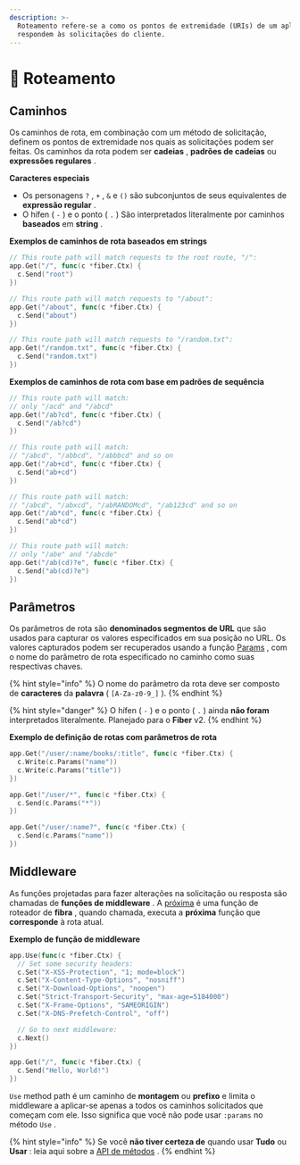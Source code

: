 ```yaml
---
description: >-
  Roteamento refere-se a como os pontos de extremidade (URIs) de um aplicativo
  respondem às solicitações do cliente.
---
```


# 🔌 Roteamento

## Caminhos

Os caminhos de rota, em combinação com um método de solicitação, definem os pontos de extremidade nos quais as solicitações podem ser feitas. Os caminhos da rota podem ser **cadeias** , **padrões de cadeias** ou **expressões regulares** .

**Caracteres especiais**

* Os personagens `?` , `+` , `&` e `()` são subconjuntos de seus equivalentes de **expressão regular** .
* O hífen \( `-` \) e o ponto \( `.` \) São interpretados literalmente por caminhos **baseados** em **string** .

**Exemplos de caminhos de rota baseados em strings**

```go
// This route path will match requests to the root route, "/":
app.Get("/", func(c *fiber.Ctx) {
  c.Send("root")
})

// This route path will match requests to "/about":
app.Get("/about", func(c *fiber.Ctx) {
  c.Send("about")
})

// This route path will match requests to "/random.txt":
app.Get("/random.txt", func(c *fiber.Ctx) {
  c.Send("random.txt")
})
```

**Exemplos de caminhos de rota com base em padrões de sequência**

```go
// This route path will match:
// only "/acd" and "/abcd"
app.Get("/ab?cd", func(c *fiber.Ctx) {
  c.Send("/ab?cd")
})

// This route path will match:
// "/abcd", "/abbcd", "/abbbcd" and so on
app.Get("/ab+cd", func(c *fiber.Ctx) {
  c.Send("ab+cd")
})

// This route path will match:
// "/abcd", "/abxcd", "/abRANDOMcd", "/ab123cd" and so on
app.Get("/ab*cd", func(c *fiber.Ctx) {
  c.Send("ab*cd")
})

// This route path will match:
// only "/abe" and "/abcde"
app.Get("/ab(cd)?e", func(c *fiber.Ctx) {
  c.Send("ab(cd)?e")
})
```

## Parâmetros

Os parâmetros de rota são **denominados segmentos de URL** que são usados para capturar os valores especificados em sua posição no URL. Os valores capturados podem ser recuperados usando a função [Params](https://fiber.wiki/context#params) , com o nome do parâmetro de rota especificado no caminho como suas respectivas chaves.

{% hint style="info" %}
O nome do parâmetro da rota deve ser composto de **caracteres** da **palavra** \( `[A-Za-z0-9_]` \).
{% endhint %}

{% hint style="danger" %}
O hífen \( `-` \) e o ponto \( `.` \) ainda **não foram** interpretados literalmente. Planejado para o **Fiber** v2.
{% endhint %}

**Exemplo de definição de rotas com parâmetros de rota**

```go
app.Get("/user/:name/books/:title", func(c *fiber.Ctx) {
  c.Write(c.Params("name"))
  c.Write(c.Params("title"))
})

app.Get("/user/*", func(c *fiber.Ctx) {
  c.Send(c.Params("*"))
})

app.Get("/user/:name?", func(c *fiber.Ctx) {
  c.Send(c.Params("name"))
})
```

## Middleware

As funções projetadas para fazer alterações na solicitação ou resposta são chamadas de **funções de middleware** . A [próxima](https://github.com/gofiber/docs/tree/34729974f7d6c1d8363076e7e88cd71edc34a2ac/context/README.md#next) é uma função de roteador de **fibra** , quando chamada, executa a **próxima** função que **corresponde** à rota atual.

**Exemplo de função de middleware**

```go
app.Use(func(c *fiber.Ctx) {
  // Set some security headers:
  c.Set("X-XSS-Protection", "1; mode=block")
  c.Set("X-Content-Type-Options", "nosniff")
  c.Set("X-Download-Options", "noopen")
  c.Set("Strict-Transport-Security", "max-age=5184000")
  c.Set("X-Frame-Options", "SAMEORIGIN")
  c.Set("X-DNS-Prefetch-Control", "off")

  // Go to next middleware:
  c.Next()
})

app.Get("/", func(c *fiber.Ctx) {
  c.Send("Hello, World!")
})
```

`Use` method path é um caminho de **montagem** ou **prefixo** e limita o middleware a aplicar-se apenas a todos os caminhos solicitados que começam com ele. Isso significa que você não pode usar `:params` no método `Use` .

{% hint style="info" %}
Se você **não tiver certeza de** quando usar **Tudo** ou **Usar** : leia aqui sobre a [API de métodos](https://fiber.wiki/application#methods) .
{% endhint %}

